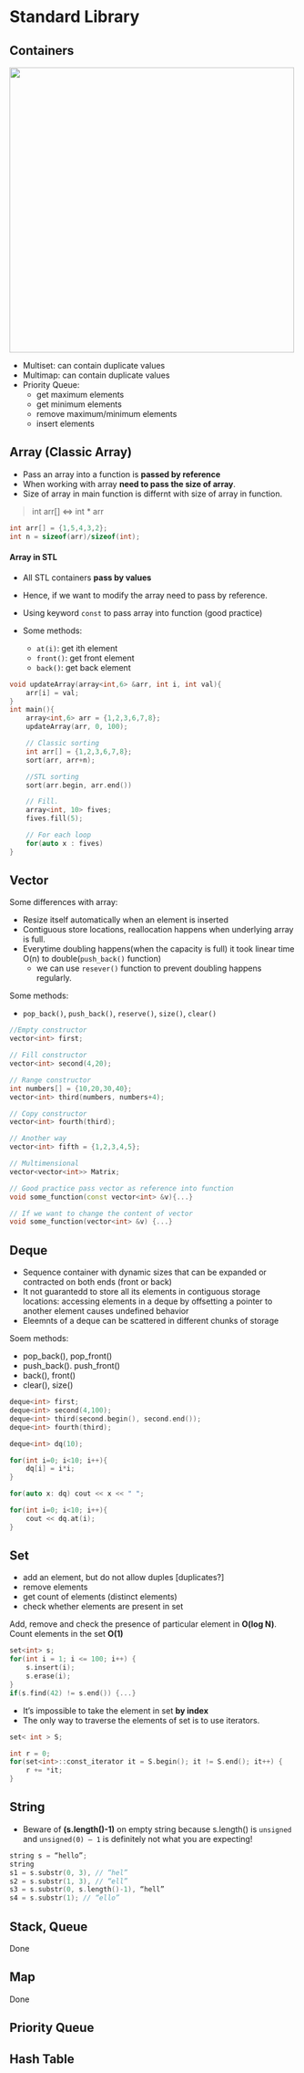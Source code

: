 # Standard Library


## Containers
<img src="Photos/containers.png" width="500">

* Multiset: can contain duplicate values
* Multimap: can contain duplicate values
* Priority Queue:
    * get maximum elements
    * get minimum elements
    * remove maximum/minimum elements
    * insert elements

## Array (Classic Array)
* Pass an array into a function is **passed by reference**
* When working with array **need to pass the size of array**.
* Size of array in main function is differnt with size of array in function.
> int arr[] <=> int * arr

```c++
int arr[] = {1,5,4,3,2};
int n = sizeof(arr)/sizeof(int);
```

#### Array in STL
* All STL containers **pass by values**
* Hence, if we want to modify the array need to pass by reference.
* Using keyword `const` to pass array into function (good practice)

* Some methods:
    * `at(i)`: get ith element
    * `front()`: get front element
    * `back()`: get back element
```c++
void updateArray(array<int,6> &arr, int i, int val){
    arr[i] = val;
}
int main(){
    array<int,6> arr = {1,2,3,6,7,8};
    updateArray(arr, 0, 100);

    // Classic sorting
    int arr[] = {1,2,3,6,7,8};
    sort(arr, arr+n);

    //STL sorting
    sort(arr.begin, arr.end())

    // Fill.
    array<int, 10> fives;
    fives.fill(5);

    // For each loop
    for(auto x : fives)
}
```


## Vector
Some differences with array:

* Resize itself automatically when an element is inserted
* Contiguous store locations, reallocation happens when underlying array is full.
* Everytime doubling happens(when the capacity is full) it took linear time O(n) to double(`push_back()` function)
    * we can use `resever()` function to prevent doubling happens regularly.

Some methods:
* `pop_back()`, `push_back()`, `reserve()`, `size()`, `clear()`

```c++
//Empty constructor
vector<int> first;

// Fill constructor
vector<int> second(4,20);

// Range constructor
int numbers[] = {10,20,30,40};
vector<int> third(numbers, numbers+4);

// Copy constructor
vector<int> fourth(third);

// Another way 
vector<int> fifth = {1,2,3,4,5};

// Multimensional
vector<vector<int>> Matrix;

// Good practice pass vector as reference into function
void some_function(const vector<int> &v){...}

// If we want to change the content of vector
void some_function(vector<int> &v) {...}
```

## Deque
* Sequence container with dynamic sizes that can be expanded or contracted on both ends (front or back)
* It not guarantedd to store all its elements in contiguous storage locations: accessing elements in a deque by offsetting a pointer to another element causes undefined behavior
* Eleemnts of a deque can be scattered in different chunks of storage

Soem methods:
* pop_back(), pop_front()
* push_back(). push_front()
* back(), front()
* clear(), size()

```c++
deque<int> first;
deque<int> second(4,100);
deque<int> third(second.begin(), second.end());
deque<int> fourth(third);

deque<int> dq(10);

for(int i=0; i<10; i++){
    dq[i] = i*i;
}

for(auto x: dq) cout << x << " ";

for(int i=0; i<10; i++){
    cout << dq.at(i);
}
```

## Set
* add an element, but do not allow duples [duplicates?]
* remove elements
* get count of elements (distinct elements)
* check whether elements are present in set

Add, remove and check the presence of particular element in **O(log N)**. Count elements in the set **O(1)** 
```c++
set<int> s;
for(int i = 1; i <= 100; i++) {
    s.insert(i);
    s.erase(i);
}
if(s.find(42) != s.end()) {...}
```

* It’s impossible to take the element in set **by index**
* The only way to traverse the elements of set is to use iterators.

```c++
set< int > S;

int r = 0;
for(set<int>::const_iterator it = S.begin(); it != S.end(); it++) {
    r += *it;
}
```

## String
* Beware of **(s.length()-1)** on empty string because s.length() is `unsigned` and `unsigned(0) – 1` is definitely not what you are expecting!
```c++
string s = “hello”;
string
s1 = s.substr(0, 3), // “hel”
s2 = s.substr(1, 3), // “ell”
s3 = s.substr(0, s.length()-1), “hell”
s4 = s.substr(1); // “ello”
```
## Stack, Queue 
Done
## Map
Done

## Priority Queue

## Hash Table